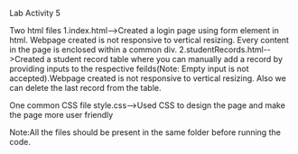 Lab Activity 5

Two html files
1.index.html-->Created a login page using form element in html. Webpage created is not responsive to vertical resizing. Every content in the page is enclosed within a common div.
2.studentRecords.html-->Created a student record table where you can manually add a record by providing inputs to the respective feilds(Note: Empty input is not accepted).Webpage created is not responsive to vertical resizing. Also we can delete the last record from the table.

One common CSS file
style.css-->Used CSS to design the page and make the page more user friendly

Note:All the files should be present in the same folder before running the code.
